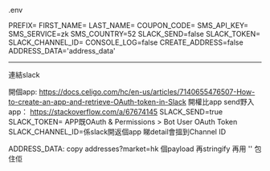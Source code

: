 .env

PREFIX=
FIRST_NAME=
LAST_NAME=
COUPON_CODE=
SMS_API_KEY=
SMS_SERVICE=zk
SMS_COUNTRY=52
SLACK_SEND=false
SLACK_TOKEN=
SLACK_CHANNEL_ID=
CONSOLE_LOG=false
CREATE_ADDRESS=false
ADDRESS_DATA='address_data'

---------------------------------

連結slack

開個app: https://docs.celigo.com/hc/en-us/articles/7140655476507-How-to-create-an-app-and-retrieve-OAuth-token-in-Slack
開權比app send野入app： https://stackoverflow.com/a/67674145
SLACK_SEND=true
SLACK_TOKEN= APP既OAuth & Permissions > Bot User OAuth Token
SLACK_CHANNEL_ID=係slack開返個app 睇detail會搵到Channel ID

ADDRESS_DATA: copy addresses?market=hk 個payload 再stringify 再用 '' 包住佢
